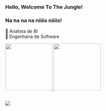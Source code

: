 ### Hello, Welcome To The Jungle!
### Na na na na niiiis niiiis!



 🦇 Analista de BI <br>
 🦇 Engenharia de Software

 <div>
  <a href="https://github.com/Fabiana995">
  <img height="150em" src="https://github-readme-stats.vercel.app/api?username=Fabiana995&show_icons=true&theme=dracula&include_all_commits=true&count_private=true"/>
  <img height="150em" src="https://github-readme-stats.vercel.app/api/top-langs/?username=Fabiana995&layout=compact&langs_count=7&theme=dracula"/>
   
</div>

  ##

<div>
  <a href="https://www.linkedin.com/in/fabiana995//" target="_blank"><img src="https://img.shields.io/badge/-LinkedIn-%230077B5?style=for-the-badge&logo=linkedin&logoColor=white" target="_blank"></a> 
  
  
</div>
